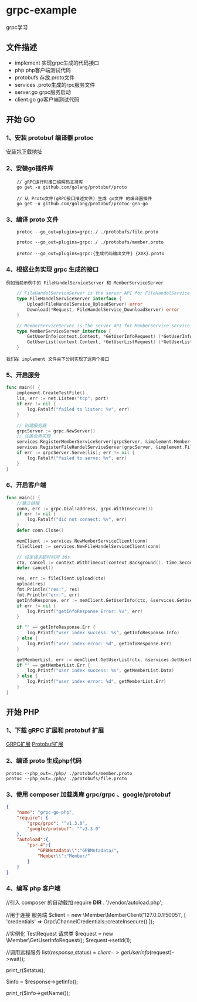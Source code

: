 # grpc-example

grpc学习

## 文件描述

* implement 实现grpc生成的代码接口
* php php客户端测试代码
* protobufs 存放.proto文件
* services .proto生成的rpc服务文件
* server.go grpc服务启动
* client.go go客户端测试代码

## 开始 GO

### 1、安装 protobuf 编译器 protoc
[安装包下载地址](https://github.com/protocolbuffers/protobuf/releases)

### 2、安装go插件库
```
    // gRPC运行时接口编解码支持库
    go get -u github.com/golang/protobuf/proto
    
    // 从 Proto文件(gRPC接口描述文件) 生成 go文件 的编译器插件
    go get -u github.com/golang/protobuf/protoc-gen-go
```
### 3、编译 proto 文件
```
    protoc --go_out=plugins=grpc:./ ./protobufs/file.proto
    
    protoc --go_out=plugins=grpc:./ ./protobufs/member.proto
   
    protoc --go_out=plugins=grpc:{生成代码输出文件} {XXX}.proto
```
### 4、根据业务实现 grpc 生成的接口
    例如当前示例中的 FileHandelServiceServer 和 MemberServiceServer
```go
    // FileHandelServiceServer is the server API for FileHandelService service.
    type FileHandelServiceServer interface {
        Upload(FileHandelService_UploadServer) error
        Download(*Request, FileHandelService_DownloadServer) error
    }

    // MemberServiceServer is the server API for MemberService service.
    type MemberServiceServer interface {
        GetUserInfo(context.Context, *GetUserInfoRequest) (*GetUserInfoResponse, error)
        GetUserList(context.Context, *GetUserListRequest) (*GetUserListResponse, error)
    }
```
    我们在 implement 文件夹下分别实现了这两个接口

### 5、开启服务
```go
func main() {
	implement.CreateTestFile()
	lis, err := net.Listen("tcp", port)
	if err != nil {
		log.Fatalf("failed to listen: %v", err)
	}

	// 创建服务器
	grpcServer := grpc.NewServer()
	// 注册业务实现
	services.RegisterMemberServiceServer(grpcServer, &implement.Member{})
	services.RegisterFileHandelServiceServer(grpcServer, &implement.FileRealize{})
	if err := grpcServer.Serve(lis); err != nil {
		log.Fatalf("failed to serve: %v", err)
	}
}
```

### 6、开启客户端
```go
func main() {
	//建立链接
	conn, err := grpc.Dial(address, grpc.WithInsecure())
	if err != nil {
		log.Fatalf("did not connect: %v", err)
	}
	defer conn.Close()

	memClient := services.NewMemberServiceClient(conn)
	fileClient := services.NewFileHandelServiceClient(conn)

	// 设定请求超时时间 30s
	ctx, cancel := context.WithTimeout(context.Background(), time.Second*30)
	defer cancel()

	res, err := fileClient.Upload(ctx)
	upload(res)
	fmt.Println("res:", res)
	fmt.Println("err:", err)
	getInfoResponse, err := memClient.GetUserInfo(ctx, &services.GetUserInfoRequest{Id: 1})
	if err != nil {
		log.Printf("getInfoResponse Error: %v", err)
	}

	if "" == getInfoResponse.Err {
		log.Printf("user index success: %s", getInfoResponse.Info)
	} else {
		log.Printf("user index error: %d", getInfoResponse.Err)
	}

	getMemberList, err := memClient.GetUserList(ctx, &services.GetUserListRequest{Page: 1, Size: 20})
	if "" == getMemberList.Err {
		log.Printf("user index success: %s", getMemberList.Data)
	} else {
		log.Printf("user index error: %d", getMemberList.Err)
	}
}
```

## 开始 PHP

### 1、下载 gRPC 扩展和 protobuf 扩展
[GRPC扩展](http://pecl.php.net/package/gRPC)
[Protobuf扩展](http://pecl.php.net/package/protobuf)

### 2、编译 proto 生成php代码
    protoc --php_out=./php/ ./protobufs/member.proto 
    protoc --php_out=./php/ ./protobufs/file.proto 

### 3、使用 composer 加载类库 grpc/grpc 、google/protobuf
```json
{
    "name": "grpc-go-php",
    "require": {
        "grpc/grpc": "^v1.3.0",
        "google/protobuf": "^v3.3.0"
    },
    "autoload":{
        "psr-4":{
            "GPBMetadata\\":"GPBMetadata/",
            "Member\\":"Member/"
        }
    }
}

```
### 4、编写 php 客户端
//引入 composer 的自动载加
require __DIR__ . '/vendor/autoload.php';

//用于连接 服务端
$client = new \Member\MemberClient('127.0.0.1:50051', [
    'credentials' => Grpc\ChannelCredentials::createInsecure()
]);

//实例化 TestRequest 请求类
$request = new \Member\GetUserInfoRequest();
$request->setId(1);

//调用远程服务
list($response,$status) = $client->getUserInfo($request)->wait();

print_r($status);

$info = $response->getInfo();

print_r($info->getName());
```
